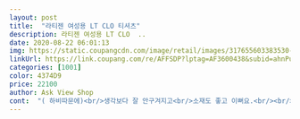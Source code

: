 ```yaml
---
layout: post 
title:  "라티젠 여성용 LT CLO 티셔츠" 
description: 라티젠 여성용 LT CLO  ..
date: 2020-08-22 06:01:13 
img: https://static.coupangcdn.com/image/retail/images/317655603383530-eb02a0df-5bfe-4552-bba7-a36f5b2a1b30.jpg 
linkUrl: https://link.coupang.com/re/AFFSDP?lptag=AF3600438&subid=ahnPublicAsk&pageKey=1654396402&itemId=2818577501&vendorItemId=70799476766&traceid=V0-113-ad805be8f7fcad96 
categories: [1001] 
color: 4374D9 
price: 22100 
author: Ask View Shop 
cont:  "( 하비따문에)<br/>생각보다 잘 안구겨지고<br/>소재도 좋고 이뻐요.<br/><br/>예뻐요.<br/>♡♡<br/>오버핏에 색상도 등판에 프린트도 이쁘네요 제주도서 잘입었어요<br/>이쁘게 오버핏예요.<br/> 촉감도 좋아서 자주입게됩니다아<br/>질좋고<br/>첫번째사진은 제가 반바지를 좀더 긴거사서 그렇지<br/>" 
---
```

